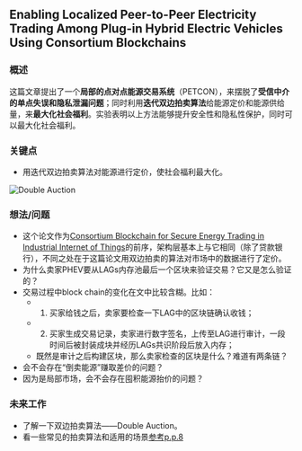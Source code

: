 ## Enabling Localized Peer-to-Peer Electricity Trading Among Plug-in Hybrid Electric Vehicles Using Consortium Blockchains


### 概述

这篇文章提出了一个**局部的点对点能源交易系统**（PETCON），来摆脱了**受信中介的单点失误和隐私泄漏问题**；同时利用**迭代双边拍卖算法**给能源定价和能源供给量，来**最大化社会福利**。实验表明以上方法能够提升安全性和隐私性保护，同时可以最大化社会福利。


### 关键点

- 用迭代双边拍卖算法对能源进行定价，使社会福利最大化。

![Double Auction](https://i.postimg.cc/m2h4wcRZ/Enabling_Localized_Peer-to-_Peer_Electricity_Trading_Among_Plug-i.png)


### 想法/问题

- 这个论文作为[Consortium Blockchain for Secure Energy Trading in Industrial Internet of Things](http://folk.uio.no/yanzhang/IEEETIIBlockchain2018.pdf)的前序，架构层基本上与它相同（除了贷款银行），不同之处在于这篇论文用双边拍卖的算法对市场中的数据进行了定价。
- 为什么卖家PHEV要从LAGs内存池最后一个区块来验证交易？它又是怎么验证的？
- 交易过程中block chain的变化在文中比较含糊。比如：
  - 1. 买家给钱之后，卖家要检查一下LAG中的区块链确认收钱；
  - 2. 买家生成交易记录，卖家进行数字签名，上传至LAG进行审计，一段时间后被封装成块并经历LAGs共识阶段后放入内存；
  - 既然是审计之后构建区块，那么卖家检查的区块是什么？难道有两条链？
- 会不会存在“倒卖能源”赚取差价的问题？
- 因为是局部市场，会不会存在囤积能源抬价的问题？


### 未来工作

- 了解一下双边拍卖算法——Double Auction。
- 看一些常见的拍卖算法和适用的场景[参考p.p.8](https://ieeexplore.ieee.org/abstract/document/7496795/)
  
   






